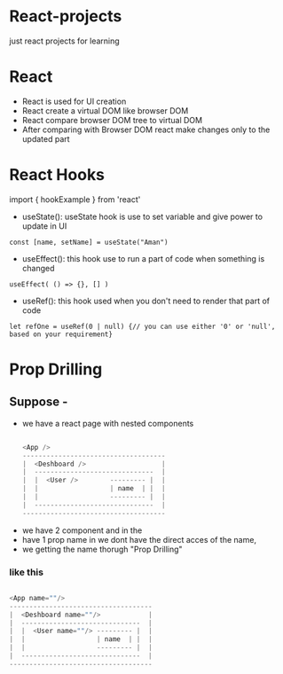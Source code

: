 # React-projects
just react projects for learning

# React
- React is used for UI creation
- React create a virtual DOM like browser DOM
- React compare browser DOM tree to virtual DOM
- After comparing with Browser DOM react make changes only to the updated part

# React Hooks 

import { hookExample } from 'react'

- useState(): useState hook is use to set variable and give power to update in UI
```React
const [name, setName] = useState("Aman")
```
- useEffect(): this hook use to run a part of code when something is changed
```React
useEffect( () => {}, [] )
```
- useRef(): this hook used when you don't need to render that part of code
```React
let refOne = useRef(0 | null) {// you can use either '0' or 'null', based on your requirement}
```
# Prop Drilling
## Suppose -
- we have a react page with nested components
  ```javascript
  
  <App />
  ------------------------------------
  |  <Deshboard />                   |
  |  ------------------------------  |
  |  |  <User />        --------- |  |
  |  |                  | name  | |  |
  |  |                  --------- |  |
  |  ------------------------------  |
  ------------------------------------
  
  ```
- we have 2 component <Deshboard /> and <User /> in the <App />
- <User /> have 1 prop name <User name=""/> in <User /> we dont have the direct acces of the name,
- we getting the name thorugh "Prop Drilling"

### like this
  ```javascript
  
  <App name=""/>
  ------------------------------------
  |  <Deshboard name=""/>            |
  |  ------------------------------  |
  |  |  <User name=""/> --------- |  |
  |  |                  | name  | |  |
  |  |                  --------- |  |
  |  ------------------------------  |
  ------------------------------------
  
  ```
